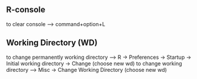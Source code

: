 ## R-console
to clear console --> command+option+L

## Working Directory (WD)
to change permanently working directory --> R ->  Preferences ->  Startup ->  Initial working directory ->  Change (choose new wd)
to change working directory --> Misc  ->  Change Working Directory (choose new wd)

